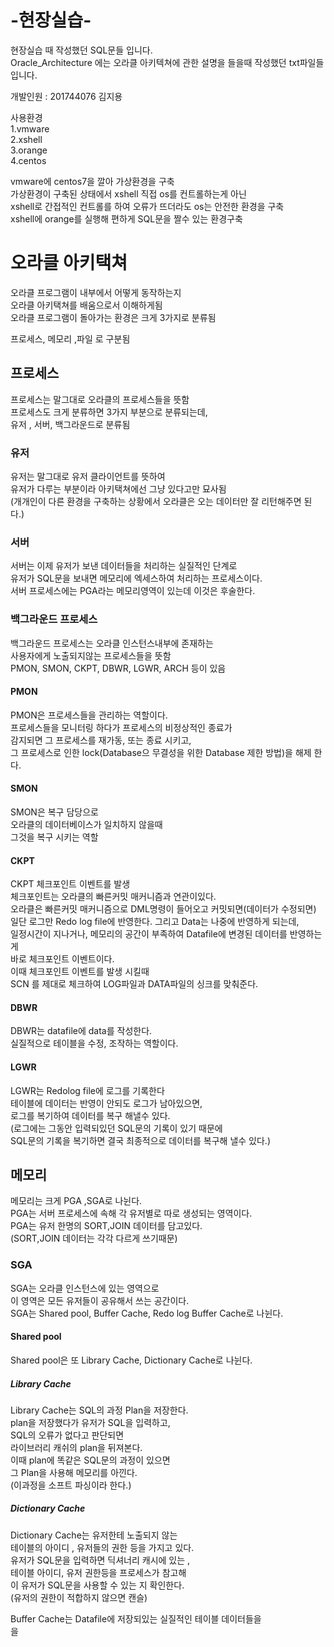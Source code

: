 # -현장실습-
현장실습 때 작성했던 SQL문들 입니다.<br>
Oracle_Architecture 에는 오라클 아키텍쳐에 관한 설명을 들을때
작성했던 txt파일들 입니다.


개발인원 : 201744076 김지용<br>

사용환경 <br>
1.vmware <br>
2.xshell <br>
3.orange <br>
4.centos <br>

vmware에 centos7을 깔아 가상환경을 구축 <br>
가상환경이 구축된 상태에서 xshell 직접 os를 컨트롤하는게 아닌<br>
xshell로 간접적인 컨트롤를 하여 오류가 뜨더라도 os는 안전한 환경을 구축<br>
xshell에 orange를 실행해 편하게 SQL문을 짤수 있는 환경구축<br>



# 오라클 아키택쳐<br>
오라클 프로그램이 내부에서 어떻게 동작하는지 <br>
오라클 아키택쳐를 배움으로서 이해하게됨<br>
오라클 프로그램이 돌아가는 환경은 크게 3가지로 분류됨<br>

프로세스, 메모리 ,파일 로 구분됨<br>

## 프로세스<br>
프로세스는 말그대로 오라클의 프로세스들을 뜻함<br>
프로세스도 크게 분류하면 3가지 부분으로 분류되는데,<br>
유저 , 서버, 백그라운드로 분류됨 <br>

### 유저
유저는 말그대로 유저 클라이언트를 뜻하여 <br>
유저가 다루는 부분이라 아키택쳐에선 그냥 있다고만 묘사됨<br>
(개개인이 다른 환경을 구축하는 상황에서 오라클은 오는 데이터만 잘 리턴해주면 된다.)<br>

### 서버
서버는 이제 유저가 보낸 데이터들을 처리하는 실질적인 단계로<br> 
유저가 SQL문을 보내면 메모리에 엑세스하여 처리하는 프로세스이다.<br>
서버 프로세스에는 PGA라는 메모리영역이 있는데 이것은 후술한다.<br>

### 백그라운드 프로세스
백그라운드 프로세스는 오라클 인스턴스내부에 존재하는 <br>
사용자에게 노출되지않는 프로세스들을 뜻함 <br>
PMON, SMON, CKPT, DBWR, LGWR, ARCH 등이 있음<br>

#### PMON
PMON은 프로세스들을 관리하는 역할이다.<br>
프로세스들을 모니터링 하다가 프로세스의 비정상적인 종료가<br>
감지되면 그 프로세스를 재가동, 또는 종료 시키고,<br>
그 프로세스로 인한 lock(Database으 무결성을 위한 Database 제한 방법)을 해제 한다.<br>

#### SMON
SMON은 복구 담당으로 <br>
오라클의 데이터베이스가 일치하지 않을때<br>
그것을 복구 시키는 역할<br>

#### CKPT
CKPT 체크포인트 이벤트를 발생<br>
체크포인트는 오라클의 빠른커밋 매커니즘과 연관이있다.<br>
오라클은 빠른커밋 매커니즘으로 DML명령이 들어오고 커밋되면(데이터가 수정되면)<br>
일단 로그만 Redo log file에 반영한다. 그리고 Data는 나중에 반영하게 되는데, <br>
일정시간이 지나거나, 메모리의 공간이 부족하여 Datafile에 변경된 데이터를 반영하는게<br>
바로 체크포인트 이벤트이다. <br>
이때 체크포인트 이벤트를 발생 시킬때 <br>
SCN 를 제대로 체크하여 LOG파일과 DATA파일의 싱크를 맞춰준다.<br>

#### DBWR
DBWR는 datafile에 data를 작성한다.<br>
실질적으로 테이블을 수정, 조작하는 역할이다.<br>

#### LGWR
LGWR는 Redolog file에 로그를 기록한다 <br>
테이블에 데이터는 반영이 안되도 로그가 남아있으면,<br>
로그를 복기하여 데이터를 복구 해낼수 있다.<br>
(로그에는 그동안 입력되있던 SQL문의 기록이 있기 때문에 <br>
SQL문의 기록을 복기하면 결국 최종적으로 데이터를 복구해 낼수 있다.)<br>

## 메모리
메모리는 크게 PGA ,SGA로 나뉜다.<br>
PGA는 서버 프로세스에 속해 각 유저별로 따로 생성되는 영역이다.<br>
PGA는 유저 한명의 SORT,JOIN 데이터를 담고있다.<br>
(SORT,JOIN 데이터는 각각 다르게 쓰기때문)<br>

### SGA
SGA는 오라클 인스턴스에 있는 영역으로 <br>
이 영역은 모든 유저들이 공유해서 쓰는 공간이다.<br>
SGA는 Shared pool, Buffer Cache, Redo log Buffer Cache로 나뉜다.<br>
#### Shared pool
Shared pool은 또 Library Cache, Dictionary Cache로 나뉜다.<br>
##### Library Cache
Library Cache는 SQL의 과정 Plan을 저장한다.<br>
plan을 저장했다가 유저가 SQL을 입력하고,<br>
SQL의 오류가 없다고 판단되면 <br>
라이브러리 캐쉬의 plan을 뒤져본다.<br>
이때 plan에 똑같은 SQL문의 과정이 있으면<br>
그 Plan을 사용해 메모리를 아낀다.<br>
(이과정을 소프트 파싱이라 한다.)<br>

##### Dictionary Cache
Dictionary Cache는 유저한테 노출되지 않는<br>
테이블의 아이디 , 유저들의 권한 등을 가지고 있다.<br>
유저가 SQL문을 입력하면 딕셔너리 캐시에 있는 ,<br>
테이블 아이디, 유저 권한등을 프로세스가 참고해<br>
이 유저가 SQL문을 사용할 수 있는 지 확인한다.<br>
(유저의 권한이 적합하지 않으면 캔슬)<br>

Buffer Cache는 Datafile에 저장되있는 실질적인 테이블 데이터들을<br>
을


